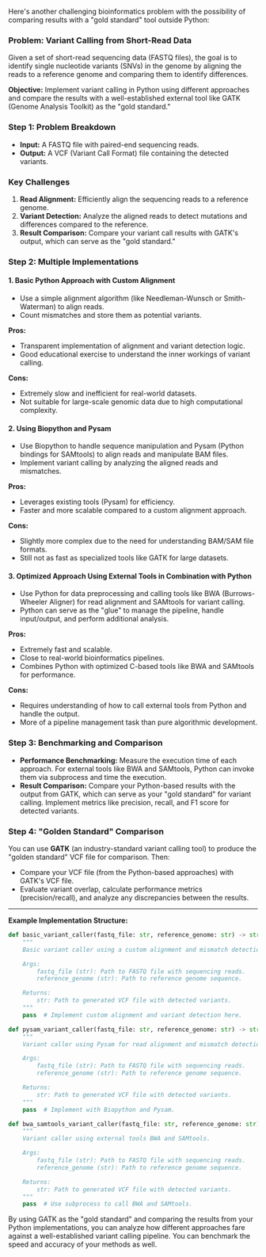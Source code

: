 Here's another challenging bioinformatics problem with the possibility of comparing results with a "gold standard" tool outside Python:

### Problem: **Variant Calling from Short-Read Data**
Given a set of short-read sequencing data (FASTQ files), the goal is to identify single nucleotide variants (SNVs) in the genome by aligning the reads to a reference genome and comparing them to identify differences.

**Objective:** Implement variant calling in Python using different approaches and compare the results with a well-established external tool like GATK (Genome Analysis Toolkit) as the "gold standard."

### Step 1: Problem Breakdown
- **Input:** A FASTQ file with paired-end sequencing reads.
- **Output:** A VCF (Variant Call Format) file containing the detected variants.

### Key Challenges
1. **Read Alignment:** Efficiently align the sequencing reads to a reference genome.
2. **Variant Detection:** Analyze the aligned reads to detect mutations and differences compared to the reference.
3. **Result Comparison:** Compare your variant call results with GATK's output, which can serve as the "gold standard."

### Step 2: Multiple Implementations

#### 1. **Basic Python Approach with Custom Alignment**
- Use a simple alignment algorithm (like Needleman-Wunsch or Smith-Waterman) to align reads.
- Count mismatches and store them as potential variants.

**Pros:**
- Transparent implementation of alignment and variant detection logic.
- Good educational exercise to understand the inner workings of variant calling.

**Cons:**
- Extremely slow and inefficient for real-world datasets.
- Not suitable for large-scale genomic data due to high computational complexity.

#### 2. **Using Biopython and Pysam**
- Use Biopython to handle sequence manipulation and Pysam (Python bindings for SAMtools) to align reads and manipulate BAM files.
- Implement variant calling by analyzing the aligned reads and mismatches.

**Pros:**
- Leverages existing tools (Pysam) for efficiency.
- Faster and more scalable compared to a custom alignment approach.

**Cons:**
- Slightly more complex due to the need for understanding BAM/SAM file formats.
- Still not as fast as specialized tools like GATK for large datasets.

#### 3. **Optimized Approach Using External Tools in Combination with Python**
- Use Python for data preprocessing and calling tools like BWA (Burrows-Wheeler Aligner) for read alignment and SAMtools for variant calling.
- Python can serve as the "glue" to manage the pipeline, handle input/output, and perform additional analysis.

**Pros:**
- Extremely fast and scalable.
- Close to real-world bioinformatics pipelines.
- Combines Python with optimized C-based tools like BWA and SAMtools for performance.

**Cons:**
- Requires understanding of how to call external tools from Python and handle the output.
- More of a pipeline management task than pure algorithmic development.

### Step 3: Benchmarking and Comparison
- **Performance Benchmarking:** Measure the execution time of each approach. For external tools like BWA and SAMtools, Python can invoke them via subprocess and time the execution.
- **Result Comparison:** Compare your Python-based results with the output from GATK, which can serve as your "gold standard" for variant calling. Implement metrics like precision, recall, and F1 score for detected variants.

### Step 4: "Golden Standard" Comparison
You can use **GATK** (an industry-standard variant calling tool) to produce the "golden standard" VCF file for comparison. Then:
- Compare your VCF file (from the Python-based approaches) with GATK's VCF file.
- Evaluate variant overlap, calculate performance metrics (precision/recall), and analyze any discrepancies between the results.

---

**Example Implementation Structure:**

```python
def basic_variant_caller(fastq_file: str, reference_genome: str) -> str:
    """
    Basic variant caller using a custom alignment and mismatch detection.

    Args:
        fastq_file (str): Path to FASTQ file with sequencing reads.
        reference_genome (str): Path to reference genome sequence.

    Returns:
        str: Path to generated VCF file with detected variants.
    """
    pass  # Implement custom alignment and variant detection here.

def pysam_variant_caller(fastq_file: str, reference_genome: str) -> str:
    """
    Variant caller using Pysam for read alignment and mismatch detection.

    Args:
        fastq_file (str): Path to FASTQ file with sequencing reads.
        reference_genome (str): Path to reference genome sequence.

    Returns:
        str: Path to generated VCF file with detected variants.
    """
    pass  # Implement with Biopython and Pysam.

def bwa_samtools_variant_caller(fastq_file: str, reference_genome: str) -> str:
    """
    Variant caller using external tools BWA and SAMtools.

    Args:
        fastq_file (str): Path to FASTQ file with sequencing reads.
        reference_genome (str): Path to reference genome sequence.

    Returns:
        str: Path to generated VCF file with detected variants.
    """
    pass  # Use subprocess to call BWA and SAMtools.
```

By using GATK as the "gold standard" and comparing the results from your Python implementations, you can analyze how different approaches fare against a well-established variant calling pipeline. You can benchmark the speed and accuracy of your methods as well.
